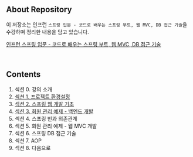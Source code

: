 ## About Repository

이 저장소는 인프런 `스프링 입문 - 코드로 배우는 스프링 부트, 웹 MVC, DB 접근 기술`을 수강하며 정리한 내용을 담고 있습니다.
 
[인프런 스프링 입문 - 코드로 배우는 스프링 부트, 웹 MVC, DB 접근 기술](https://inf.run/DyXZ)

<br />

## Contents
1. 섹션 0. 강의 소개
2. [섹션 1. 프로젝트 환경설정](https://distinct-bulb-c95.notion.site/1-643b04ad78214d479f5c8759007e5a50)
3. [섹션 2. 스프링 웹 개발 기초](https://distinct-bulb-c95.notion.site/2-3380baa31f6e40179afdcb8a1944eec1)
4. [섹션 3. 회원 관리 예제 - 백엔드 개발](https://distinct-bulb-c95.notion.site/3-d260e5a00b0741efa6ebea986411c903)
5. 섹션 4. 스프링 빈과 의존관계
6. 섹션 5. 회원 관리 예제 - 웹 MVC 개발
7. 섹션 6. 스프링 DB 접근 기술
8. 섹션 7. AOP
9. 섹션 8. 다음으로
